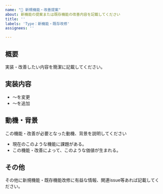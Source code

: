 ```yaml
---
name: "🚀 新規機能・改善提案"
about: 新機能の提案または既存機能の改善内容を記載してください
title: ''
labels: 'Type：新機能・既存改修'
assignees: ''

---
```


## 概要
実装・改善したい内容を簡潔に記載してください。

## 実装内容
- ～を変更
- ～を追加

## 動機・背景
この機能・改善が必要となった動機、背景を説明してください
- 現在のこのような機能に課題がある。
- この機能・改善によって、このような価値が生まれる。

## その他
その他に新規機能・既存機能改修に有益な情報、関連issue等あれば記載してください。